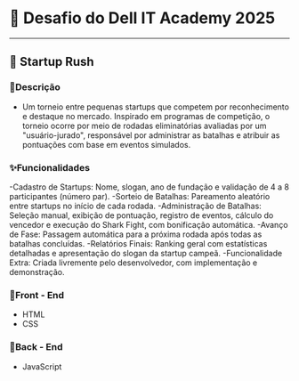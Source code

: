 # 📝 Desafio do Dell IT Academy 2025
---
## 🏁 Startup Rush
### 📄**Descrição**
- Um torneio entre pequenas startups que competem por reconhecimento e destaque no mercado. Inspirado em programas de competição, o torneio ocorre por meio de rodadas eliminatórias avaliadas por um "usuário-jurado", responsável por administrar as batalhas e atribuir as pontuações com base em eventos simulados.

### ✨**Funcionalidades**
-Cadastro de Startups: Nome, slogan, ano de fundação e validação de 4 a 8 participantes (número par).
-Sorteio de Batalhas: Pareamento aleatório entre startups no início de cada rodada.
-Administração de Batalhas: Seleção manual, exibição de pontuação, registro de eventos, cálculo do vencedor e execução do Shark Fight, com bonificação automática.
-Avanço de Fase: Passagem automática para a próxima rodada após todas as batalhas concluídas.
-Relatórios Finais: Ranking geral com estatísticas detalhadas e apresentação do slogan da startup campeã.
-Funcionalidade Extra: Criada livremente pelo desenvolvedor, com implementação e demonstração.

### 🎨**Front - End**
- HTML
- CSS

### 🧩**Back - End**
- JavaScript
